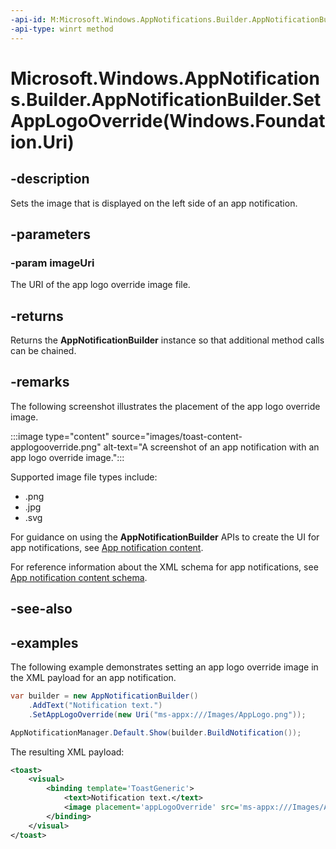 ```yaml
---
-api-id: M:Microsoft.Windows.AppNotifications.Builder.AppNotificationBuilder.SetAppLogoOverride(Windows.Foundation.Uri)
-api-type: winrt method
---
```


# Microsoft.Windows.AppNotifications.Builder.AppNotificationBuilder.SetAppLogoOverride(Windows.Foundation.Uri)

<!--
public Microsoft.Windows.AppNotifications.Builder.AppNotificationBuilder SetAppLogoOverride (System.Uri imageUri);
-->


## -description

Sets the image that is displayed on the left side of an app notification.

## -parameters

### -param imageUri

The URI of the app logo override image file.

## -returns

Returns the **AppNotificationBuilder** instance so that additional method calls can be chained.

## -remarks

The following screenshot illustrates the placement of the app logo override image.

:::image type="content" source="images/toast-content-applogooverride.png" alt-text="A screenshot of an app notification with an app logo override image.":::

Supported image file types include:

- .png
- .jpg
- .svg

For guidance on using the **AppNotificationBuilder** APIs to create the UI for app notifications, see [App notification content](/windows/apps/design/shell/tiles-and-notifications/adaptive-interactive-toasts).

For reference information about the XML schema for app notifications, see [App notification content schema](/windows/apps/design/shell/tiles-and-notifications/toast-schema).

## -see-also

## -examples

The following example demonstrates setting an app logo override image in the XML payload for an app notification. 

```csharp
var builder = new AppNotificationBuilder()
    .AddText("Notification text.")
    .SetAppLogoOverride(new Uri("ms-appx:///Images/AppLogo.png"));

AppNotificationManager.Default.Show(builder.BuildNotification());
```

The resulting XML payload:

```xml
<toast>
    <visual>
        <binding template='ToastGeneric'>
            <text>Notification text.</text>
            <image placement='appLogoOverride' src='ms-appx:///Images/AppLogo.png'/>
        </binding>
    </visual>
</toast>
```


